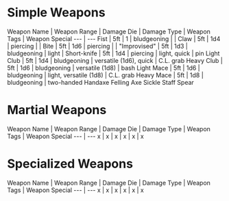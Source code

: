 # Simple Weapons

Weapon Name | Weapon Range | Damage Die | Damage Type | Weapon Tags | Weapon Special
--- | ---
Fist | 5ft | 1 | bludgeoning | | 
Claw | 5ft | 1d4 | piercing | |
Bite | 5ft | 1d6 | piercing | |
"Improvised" | 5ft | 1d3 | bludgeoning | light |
Short-knife | 5ft | 1d4 | piercing | light, quick | pin
Light Club | 5ft | 1d4 | bludgeoning | versatile (1d6), quick | C.L. grab
Heavy Club | 5ft | 1d6 | bludgeoning | versatile (1d8) | bash 
Light Mace | 5ft | 1d6 | bludgeoning | light, versatile (1d8) | C.L. grab
Heavy Mace | 5ft | 1d8 | bludgeoning | two-handed
Handaxe
Felling Axe
Sickle
Staff
Spear


# Martial Weapons
Weapon Name | Weapon Range | Damage Die | Damage Type | Weapon Tags | Weapon Special
--- | ---
x | x | x | x | x | x

# Specialized Weapons
Weapon Name | Weapon Range | Damage Die | Damage Type | Weapon Tags | Weapon Special
--- | ---
x | x | x | x | x | x
